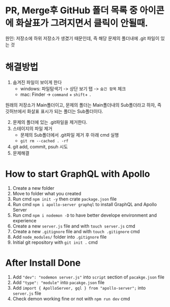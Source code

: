# PR, Merge후 GitHub 폴더 목록 중 아이콘에 화살표가 그려지면서 클릭이 안될때.

원인: 저장소에 하위 저장소가 생겼기 때문인데, 즉 해당 문제의 폴더내에 .git 파일이 있는 것

# 해결방법

1. 숨겨진 파일이 보이게 한다
    - windows: 파일탐색기 -> 상단 보기 탭 -> `숨긴 항목` 체크
    - mac: Finder -> `command` + `shift`+ `.`

원래의 저장소가 Main폴더이고, 문제의 폴더는 Main폴더내의 Sub폴더라고 하자,
즉 깃허브에서 화살표 표시가 되는 폴더는 Sub폴더이다.

2. 문제의 폴더에 있는 .git파일을 제거한다.
3. 스테이지의 파일 제거
    - 문제의 Sub폴더에서 .git파일 제거 후 아래 cmd 실행
    - `git rm --cached . -rf`
4. git add, commit, psuh 시도
5. 문제해결

# How to start GraphQL with Apollo

1. Create a new folder
2. Move to folder what you created
3. Run cmd `npm init -y` then crate `package.json` file
4. Run cmd `npm i apollo-server graphql` to install GraphQL and Apollo Server
5. Run cmd `npm i nodemon -D` to have better develope environment and experience
6. Create a new `server.js` file and with `touch server.js` cmd
7. Create a new `.gitignore` file and with `touch .gitignore` cmd
8. Add `node_modules/` folder into `.gitignore` file
9. Initial git repository with `git init .` cmd

# After Install Done

1. Add `"dev": "nodemon server.js"` into `script` section of `pacakge.json` file
2. Add `"type": "module"` into `pacakge.json` file
3. Add `import { ApolloServer, gql } from "apollo-server";` into `server.js` file
4. Check demon working fine or not with `npm run dev` cmd
